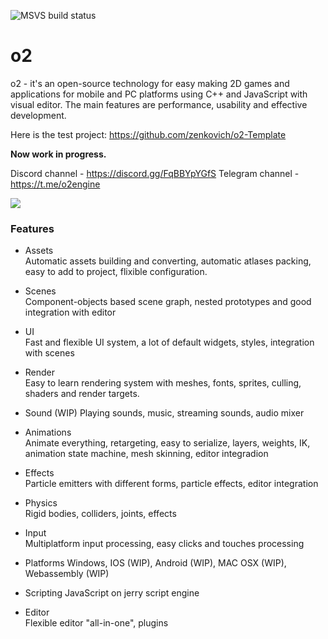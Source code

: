 ![MSVS build status](https://github.com/zenkovich/PetStory/actions/workflows/cmake-multi-platform.yml/badge.svg)

# o2

o2 - it's an open-source technology for easy making 2D games and applications for mobile and PC platforms using C++ and JavaScript with visual editor. The main features are performance, usability and effective development.

Here is the test project: https://github.com/zenkovich/o2-Template

**Now work in progress.**

Discord channel - https://discord.gg/FqBBYpYGfS
Telegram channel - https://t.me/o2engine

![](https://github.com/zenkovich/o2/blob/master/editor.png)

### Features
- Assets  
Automatic assets building and converting, automatic atlases packing, easy to add to project, flixible configuration.

- Scenes  
Component-objects based scene graph, nested prototypes and good integration with editor

- UI  
Fast and flexible UI system, a lot of default widgets, styles, integration with scenes

- Render  
Easy to learn rendering system with meshes, fonts, sprites, culling, shaders and render targets.

- Sound (WIP)
Playing sounds, music, streaming sounds, audio mixer

- Animations  
Animate everything, retargeting, easy to serialize, layers, weights, IK, animation state machine, mesh skinning, editor integradion

- Effects  
Particle emitters with different forms, particle effects, editor integration

- Physics  
Rigid bodies, colliders, joints, effects

- Input  
Multiplatform input processing, easy clicks and touches processing

- Platforms 
Windows, IOS (WIP), Android (WIP), MAC OSX (WIP), Webassembly (WIP)

- Scripting
JavaScript on jerry script engine

- Editor  
Flexible editor "all-in-one", plugins
